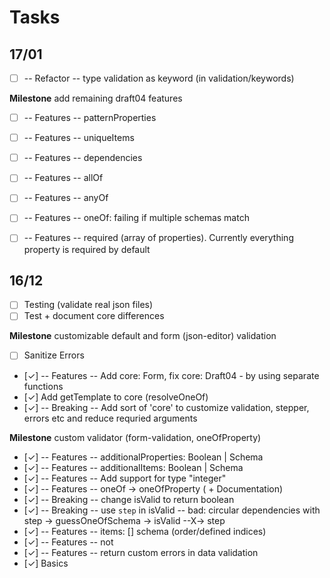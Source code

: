 # Tasks

## 17/01

- [ ] -- Refactor -- type validation as keyword (in validation/keywords)

**Milestone** add remaining draft04 features
- [ ] -- Features -- patternProperties
- [ ] -- Features -- uniqueItems
- [ ] -- Features -- dependencies
- [ ] -- Features -- allOf
- [ ] -- Features -- anyOf
- [ ] -- Features -- oneOf: failing if multiple schemas match
- [ ] -- Features -- required (array of properties). Currently everything property is required by default


## 16/12

- [ ] Testing (validate real json files)
- [ ] Test + document core differences

**Milestone** customizable default and form (json-editor) validation
- [ ] Sanitize Errors 
- [✓] -- Features -- Add core: Form, fix core: Draft04 - by using separate functions
- [✓] Add getTemplate to core (resolveOneOf)
- [✓] -- Breaking -- Add sort of 'core' to customize validation, stepper, errors etc and reduce requried arguments

**Milestone** custom validator (form-validation, oneOfProperty)
- [✓] -- Features -- additionalProperties: Boolean | Schema
- [✓] -- Features -- additionalItems: Boolean | Schema
- [✓] -- Features -- Add support for type "integer"
- [✓] -- Features -- oneOf -> oneOfProperty ( + Documentation)
- [✓] -- Breaking -- change isValid to return boolean
- [✓] -- Breaking -- use `step` in isValid -- bad: circular dependencies with step -> guessOneOfSchema -> isValid --X-> step
- [✓] -- Features -- items: [] schema (order/defined indices)
- [✓] -- Features -- not
- [✓] -- Features -- return custom errors in data validation
- [✓] Basics
